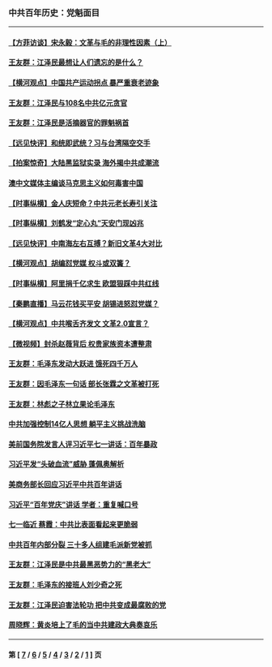 ### 中共百年历史：党魁面目
---
#### [【方菲访谈】宋永毅：文革与毛的非理性因素（上）](../../pages/nf1176107/n13469956.md?01140430) 
#### [王友群：江泽民最想让人们遗忘的是什么？](../../pages/nf1176107/n13408949.md?01140430) 
#### [【横河观点】中国共产运动拐点 暴严重衰老迹象](../../pages/nf1176107/n13388333.md?01140430) 
#### [王友群：江泽民与108名中共亿元贪官](../../pages/nf1176107/n13352358.md?01140430) 
#### [王友群：江泽民是活摘器官的罪魁祸首](../../pages/nf1176107/n13336903.md?01140430) 
#### [【远见快评】和统即武统？习与台湾隔空交手](../../pages/nf1176107/n13297739.md?01140430) 
#### [【拍案惊奇】大陆黑监狱实录 海外揭中共成潮流](../../pages/nf1176107/n13288853.md?01140430) 
#### [澳中文媒体主编谈马克思主义如何毒害中国](../../pages/nf1176107/n13257387.md?01140430) 
#### [【时事纵横】金人庆短命？中共元老长寿引关注](../../pages/nf1176107/n13217934.md?01140430) 
#### [【时事纵横】刘鹤发“定心丸”天安门现凶兆](../../pages/nf1176107/n13215416.md?01140430) 
#### [【远见快评】中南海左右互搏？新旧文革4大对比](../../pages/nf1176107/n13214745.md?01140430) 
#### [【横河观点】胡编怼党媒 权斗或双簧？](../../pages/nf1176107/n13210864.md?01140430) 
#### [【时事纵横】阿里捐千亿求生 欧盟狠踩中共红线](../../pages/nf1176107/n13206431.md?01140430) 
#### [【秦鹏直播】马云花钱买平安 胡锡进怒怼党媒？](../../pages/nf1176107/n13206392.md?01140430) 
#### [【横河观点】中共喉舌齐发文 文革2.0宣言？](../../pages/nf1176107/n13201248.md?01140430) 
#### [【微视频】封杀赵薇背后 权贵家族资本遭整肃](../../pages/nf1176107/n13197798.md?01140430) 
#### [王友群：毛泽东发动大跃进 饿死四千万人](../../pages/nf1176107/n13177158.md?01140430) 
#### [王友群：因毛泽东一句话 部长张霖之文革被打死](../../pages/nf1176107/n13161711.md?01140430) 
#### [王友群：林彪之子林立果论毛泽东](../../pages/nf1176107/n13128622.md?01140430) 
#### [中共加强控制14亿人思想 躺平主义挑战洗脑](../../pages/nf1176107/n13094299.md?01140430) 
#### [美前国务院发言人评习近平七一讲话：百年暴政](../../pages/nf1176107/n13066986.md?01140430) 
#### [习近平发“头破血流”威胁 蓬佩奥解析](../../pages/nf1176107/n13063604.md?01140430) 
#### [美商务部长回应习近平中共百年讲话](../../pages/nf1176107/n13062903.md?01140430) 
#### [习近平“百年党庆”讲话 学者：重复喊口号](../../pages/nf1176107/n13061411.md?01140430) 
#### [七一临近 蔡霞：中共比表面看起来更脆弱](../../pages/nf1176107/n13056418.md?01140430) 
#### [中共百年内部分裂 三十多人组建毛派新党被抓](../../pages/nf1176107/n13044023.md?01140430) 
#### [王友群：江泽民是中共最黑恶势力的“黑老大”](../../pages/nf1176107/n13022180.md?01140430) 
#### [王友群：毛泽东的接班人刘少奇之死](../../pages/nf1176107/n12991772.md?01140430) 
#### [王友群：江泽民迫害法轮功 把中共变成最腐败的党](../../pages/nf1176107/n12947347.md?01140430) 
#### [周晓辉：黄炎培上了毛的当中共建政大典奏哀乐](../../pages/nf1176107/n12942780.md?01140430) 

---
#### 第 [ [7](./7.md?01140430) / [6](./6.md?01140430) / [5](./5.md?01140430) / [4](./4.md?01140430) / [3](./3.md?01140430) / [2](./2.md?01140430) / [1](./1.md?01140430) ] 页
